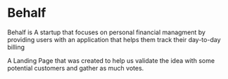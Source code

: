 # Behalf



Behalf is A startup that focuses on personal financial managment by providing users with an 
application that helps them track their day-to-day billing

A Landing Page that was created to help us validate the idea with some potential customers and gather as much votes.
